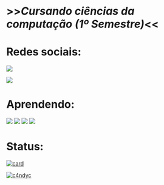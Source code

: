 # >>***__Cursando ciências da computação (1º Semestre)__***<<

# Redes sociais:

<a href="https://www.instagram.com/la_dulce_c/?next=%2F"><img src="https://img.shields.io/badge/Instagram-E4405F?style=for-the-badge&logo=instagram&logoColor=white" /></a>

<a href="https://github.com/ladulcec"><img src="https://img.shields.io/badge/GitHub-100000?style=for-the-badge&logo=github&logoColor=white" /></a>

# Aprendendo:

<img src="https://img.shields.io/badge/C-00599C?style=for-the-badge&logo=c&logoColor=white"/>
<img src="https://img.shields.io/badge/HTML5-E34F26?style=for-the-badge&logo=html5&logoColor=white"/>
<img src="https://img.shields.io/badge/JavaScript-323330?style=for-the-badge&logo=javascript&logoColor=F7DF1E"/>
<img src="https://img.shields.io/badge/CSS3-1572B6?style=for-the-badge&logo=css3&logoColor=white"/>

# Status:

[![card](https://github-readme-stats.vercel.app/api?username=asovieticadoce&theme=dark&show_icons=true)](https://github.com/anuraghazra/github-readme-stats)

[![c4ndyc](https://github-readme-stats.vercel.app/api/top-langs/?username=asovieticadoce&hide=html&layout=compact=true&theme=dark)](https://github.com/anuraghazra/github-readme-stats)
